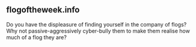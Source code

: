 ## flogoftheweek.info

Do you have the displeasure of finding yourself in the company of flogs? Why not passive-aggressively cyber-bully them to make them realise how much of a flog they are?
